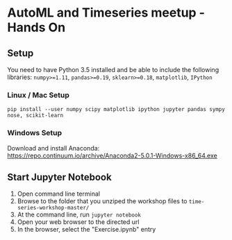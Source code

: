 # AutoML and Timeseries meetup - Hands On

## Setup

You need to have Python 3.5 installed and be able to include the following libraries:
`numpy>=1.11`, `pandas>=0.19`, `sklearn>=0.18`, `matplotlib`, `IPython`

### Linux / Mac Setup
```
pip install --user numpy scipy matplotlib ipython jupyter pandas sympy nose, scikit-learn
```

### Windows Setup
Download and install Anaconda:
https://repo.continuum.io/archive/Anaconda2-5.0.1-Windows-x86_64.exe

## Start Jupyter Notebook
1. Open command line terminal
1. Browse to the folder that you unziped the workshop files to `time-series-workshop-master/`
1. At the command line, run `jupyter notebook`
1. Open your web browser to the directed url
1. In the browser, select the "Exercise.ipynb" entry
